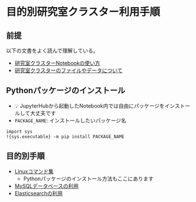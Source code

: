 # 目的別研究室クラスター利用手順

## 前提

以下の文書をよく読んで理解している。

- [研究室クラスターNotebookの使い方](README-notebook.md)
- [研究室クラスターのファイルやデータについて](README-data.md)

## Pythonパッケージのインストール

- :bulb: JupyterHubから起動したNotebook内では自由にパッケージをインストールして大丈夫です
- `PACKAGE_NAME`: インストールしたいパッケージ名
  
```
import sys
!{sys.executable} -m pip install PACKAGE_NAME
```

## 目的別手順

- [Linuxコマンド集](k8s-linux-commands.md)
  - Pythonパッケージのインストール方法もここにあります
- [MySQLデータベースの利用](k8s-mysql.md)
- [Elasticsearchの利用](k8s-elasticsearch.md)
